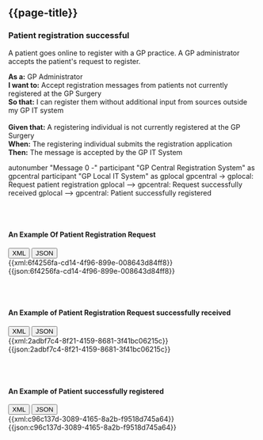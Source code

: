 ## {{page-title}}

### Patient registration successful

A patient goes online to register with a GP practice. A GP administrator accepts the patient's request to register.

**As a:** GP Administrator<br />
**I want to:** Accept registration messages from patients not currently registered at the GP Surgery<br />
**So that:** I can register them without additional input from sources outside my GP IT system  
<br /><br />
**Given that:** A registering individual is not currently registered at the GP Surgery<br />
**When:** The registering individual submits the registration application<br />
**Then:** The message is accepted by the GP IT System  

<plantuml>
autonumber "Message 0 -"
participant "GP Central Registration System" as gpcentral
participant "GP Local IT System" as gplocal
gpcentral -> gplocal: Request patient registration
gplocal --> gpcentral: Request successfully received
gplocal --> gpcentral: Patient successfully registered
</plantuml>




<br /><br />

#### An Example Of Patient Registration Request

<div>
<div class="tab">
 <button class="tablinks active" onclick="openTab(event, 'XML')">XML</button>
 <button class="tablinks" onclick="openTab(event, 'JSON')">JSON</button>
</div>
<div id="XML" class="tabcontent" style="display:block">
{{xml:6f4256fa-cd14-4f96-899e-008643d84ff8}}
</div>
<div id="JSON" class="tabcontent">
{{json:6f4256fa-cd14-4f96-899e-008643d84ff8}}
</div>
</div>

<br /><br />
#### An Example of Patient Registration Request successfully received

<div>
<div class="tab">
 <button class="tablinks active" onclick="openTab(event, 'XML')">XML</button>
  <button class="tablinks" onclick="openTab(event, 'JSON')">JSON</button>
</div>
<div id="XML" class="tabcontent" style="display:block">
{{xml:2adbf7c4-8f21-4159-8681-3f41bc06215c}}
</div>
<div id="JSON" class="tabcontent">
{{json:2adbf7c4-8f21-4159-8681-3f41bc06215c}}
</div>
</div>

<br /><br />
#### An Example of Patient successfully registered

<div>
<div class="tab">
<button class="tablinks active" onclick="openTab(event, 'XML')">XML</button>
  <button class="tablinks" onclick="openTab(event, 'JSON')">JSON</button>
</div>
<div id="XML" class="tabcontent" style="display:block">
{{xml:c96c137d-3089-4165-8a2b-f9518d745a64}}
</div>
<div id="JSON" class="tabcontent">
{{json:c96c137d-3089-4165-8a2b-f9518d745a64}}
</div>
</div>
